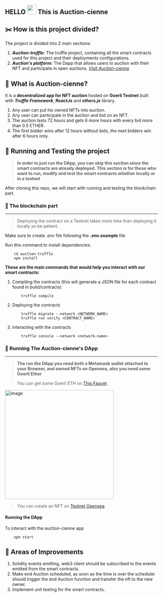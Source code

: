 HELLO <img src="https://raw.githubusercontent.com/MartinHeinz/MartinHeinz/master/wave.gif" width="30px"> This is Auction-cienne
---

## ✂️ How is this project divided?
The project is divided into 2 main sections:
1. ***Auction-truffle:*** The truffle project, containing all the smart contracts used for this project and their deployments configurations.
2. ***Auction's platform:*** The Dapp that allows users to auction with their NFT and participate in open auctions. [*Visit Auction-cienne*](https://nour-karoui.github.io/molecule-research-nfts/)

## 🙌 What is Auction-cienne?
It is a **decentralized app for NFT auction** hosted on **Goerli Testnet** built with ***Truffle Framework***, ***ReactJs*** and ***ethers.js*** library.
1. Any user can put his owned NFTs into auction.
2. Any user can participate in the auction and bid on an NFT.
3. The auction lasts 72 hours and gets 6 more hours with every bid more than 0.5 ETHER.
4. The first bidder wins after 12 hours without bids, the next bidders win after 6 hours only.


## 🎯 Running and Testing the project
> **In order to just run the DApp, you can skip this section since the smart contracts are already deployed. This section is for those who want to run, modify and test the smart contracts whether locally or in a testnet**

After cloning this repo, we will start with running and testing the blockchain part.
### 📒 The blockchain part

---

> Deploying the contract on a Testnet takes more time than deploying it locally so be patient.

Make sure to create .env file following the **.env.example** file

Run this command to install dependencies:
```shell
    cd auction-truffle
    npm install
```

**These are the main commands that would help you interact with our smart contracts:**
1. Compiling the contracts (this will generate a JSON file for each contract found in build/contracts)
    ```shell
        truffle compile
    ```
2. Deploying the contracts
    ```shell
        truffle migrate --network <NETWORK_NAME>
        truffle run verify <CONTRACT_NAME>
    ```
3. Interacting with the contracts
    ```shell
        truffle console --network <network-name>
    ```
### 🚀 Running The Auction-cienne's DApp

---

> **The run the DApp you need both a Metamask wallet attached to your Browser, and owned NFTs on Opensea, also you need some Goerli Ether**

> You can get some Goerli ETH on [This Faucet](https://goerlifaucet.com/).

<img width="358" alt="image" src="https://user-images.githubusercontent.com/47257753/211004734-9d0b3b93-606f-4270-9791-22ec10397e1b.png">

> You can create an NFT on [Testnet Opensea](https://testnets.opensea.io/asset/create).

#### Running the DApp
To interact with the auction-cienne app
```shell
    npm start
```
## 🔨 Areas of Improvements
1. Solidity events emitting, web3 client should be subscribed to the events emitted from the smart contracts.
2. Make end Auction scheduled, as soon as the time is over the scheduler should trigger the end Auction function and transfer the nft to the new owner.
3. Implement unit testing for the smart contracts.